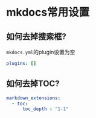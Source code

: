 # mkdocs常用设置

## 如何去掉搜索框?

`mkdocs.yml`的plugin设置为空

```yml
plugins: []
```



## 如何去掉TOC?

```yml
markdown_extensions:
  - toc:
      toc_depth : "1-1"
```

